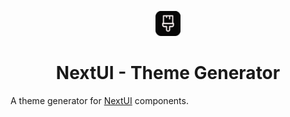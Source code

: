 <p align="center">
  <img src="src/assets/logo.png" width="40"> 
</p>
<h1 align="center">
  NextUI - Theme Generator
</h1>

A theme generator for [NextUI](https://nextui.org/) components.